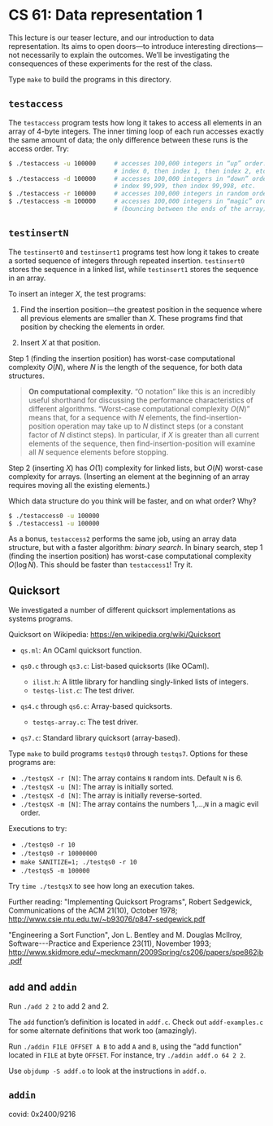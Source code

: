 CS 61: Data representation 1
============================

This lecture is our teaser lecture, and our introduction to data
representation. Its aims to open doors—to introduce interesting directions—not
necessarily to explain the outcomes. We’ll be investigating the consequences
of these experiments for the rest of the class.

Type `make` to build the programs in this directory.


`testaccess`
------------

The `testaccess` program tests how long it takes to access all elements in an
array of 4-byte integers. The inner timing loop of each run accesses exactly
the same amount of data; the only difference between these runs is the access
order. Try:

```sh
$ ./testaccess -u 100000     # accesses 100,000 integers in “up” order:
                             # index 0, then index 1, then index 2, etc.
$ ./testaccess -d 100000     # accesses 100,000 integers in “down” order:
                             # index 99,999, then index 99,998, etc.
$ ./testaccess -r 100000     # accesses 100,000 integers in random order
$ ./testaccess -m 100000     # accesses 100,000 integers in “magic” order
                             # (bouncing between the ends of the array)
```


`testinsertN`
-------------

The `testinsert0` and `testinsert1` programs test how long it takes to create
a sorted sequence of integers through repeated insertion. `testinsert0` stores
the sequence in a linked list, while `testinsert1` stores the sequence in an
array.

To insert an integer _X_, the test programs:

1. Find the insertion position—the greatest position in the sequence where all
   previous elements are smaller than _X_. These programs find that position
   by checking the elements in order.

2. Insert _X_ at that position.

Step 1 (finding the insertion position) has worst-case computational
complexity $O(N)$, where $N$ is the length of the sequence, for both data
structures.

> **On computational complexity.** “O notation” like this is an incredibly
> useful shorthand for discussing the performance characteristics of different
> algorithms. “Worst-case computational complexity $O(N)$” means that, for a
> sequence with $N$ elements, the find-insertion-position operation may take
> up to $N$ distinct steps (or a constant factor of $N$ distinct steps). In
> particular, if _X_ is greater than all current elements of the sequence,
> then find-insertion-position will examine all $N$ sequence elements before
> stopping.

Step 2 (inserting _X_) has $O(1)$ complexity for linked lists, but $O(N)$
worst-case complexity for arrays. (Inserting an element at the beginning of an
array requires moving all the existing elements.)

Which data structure do you think will be faster, and on what order? Why?

```sh
$ ./testaccess0 -u 100000
$ ./testaccess1 -u 100000
```

As a bonus, `testaccess2` performs the same job, using an array data
structure, but with a faster algorithm: _binary search_. In binary search,
step 1 (finding the insertion position) has worst-case computational
complexity $O(\log N)$. This should be faster than `testaccess1`! Try it.


Quicksort
---------

We investigated a number of different quicksort implementations as
systems programs.

Quicksort on Wikipedia: https://en.wikipedia.org/wiki/Quicksort

* `qs.ml`: An OCaml quicksort function.

* `qs0.c` through `qs3.c`: List-based quicksorts (like OCaml).
  * `ilist.h`: A little library for handling singly-linked lists of
    integers.
  * `testqs-list.c`: The test driver.

* `qs4.c` through `qs6.c`: Array-based quicksorts.
  * `testqs-array.c`: The test driver.

* `qs7.c`: Standard library quicksort (array-based).

Type `make` to build programs `testqs0` through `testqs7`. Options for
these programs are:

* `./testqsX -r [N]`: The array contains `N` random ints. Default `N`
  is 6.
* `./testqsX -u [N]`: The array is initially sorted.
* `./testqsX -d [N]`: The array is initially reverse-sorted.
* `./testqsX -m [N]`: The array contains the numbers 1,...,`N` in a
  magic evil order.

Executions to try:

* `./testqs0 -r 10`
* `./testqs0 -r 10000000`
* `make SANITIZE=1; ./testqs0 -r 10`
* `./testqs5 -m 100000`

Try `time ./testqsX` to see how long an execution takes.

Further reading: "Implementing Quicksort Programs", Robert Sedgewick,
Communications of the ACM 21(10), October 1978;
http://www.csie.ntu.edu.tw/~b93076/p847-sedgewick.pdf

"Engineering a Sort Function", Jon L. Bentley and M. Douglas McIlroy,
Software---Practice and Experience 23(11), November 1993;
http://www.skidmore.edu/~meckmann/2009Spring/cs206/papers/spe862jb.pdf


`add` and `addin`
-----------------

Run `./add 2 2` to add 2 and 2.

The `add` function’s definition is located in `addf.c`. Check out
`addf-examples.c` for some alternate definitions that work too
(amazingly).

Run `./addin FILE OFFSET A B` to add `A` and `B`, using the “add function”
located in `FILE` at byte `OFFSET`. For instance, try `./addin addf.o 64 2 2`.

Use `objdump -S addf.o` to look at the instructions in `addf.o`.


`addin`
-------
covid: 0x2400/9216
